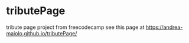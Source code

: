 # tributePage
tribute page project from freecodecamp
see this page at https://andrea-maiolo.github.io/tributePage/

